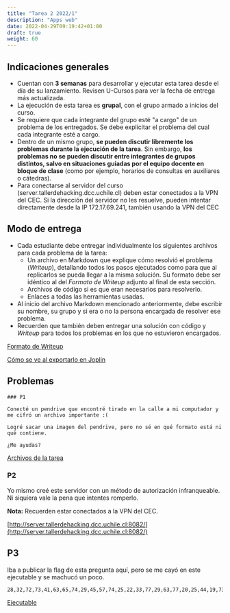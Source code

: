 ```yaml
---
title: "Tarea 2 2022/1"
description: "Apps web"
date: 2022-04-29T09:19:42+01:00
draft: true
weight: 60
---
```

## Indicaciones generales

* Cuentan con **3 semanas** para desarrollar y ejecutar esta tarea desde el día de su lanzamiento. Revisen U-Cursos para ver la fecha de entrega más actualizada.
* La ejecución de esta tarea es **grupal**, con el grupo armado a inicios del curso.
* Se requiere que cada integrante del grupo esté "a cargo" de un problema de los entregados. Se debe explicitar el problema del cual cada integrante esté a cargo.
* Dentro de un mismo grupo, **se pueden discutir libremente los problemas durante la ejecución de la tarea**. Sin embargo, **los problemas no se pueden discutir entre integrantes de grupos distintos, salvo en situaciones guiadas por el equipo docente en bloque de clase** (como por ejemplo, horarios de consultas en auxiliares o cátedras).
* Para conectarse al servidor del curso (server.tallerdehacking.dcc.uchile.cl) deben estar conectados a la VPN del CEC. Si la dirección del servidor no les resuelve, pueden intentar directamente desde la IP 172.17.69.241, también usando la VPN del CEC

## Modo de entrega

* Cada estudiante debe entregar individualmente los siguientes archivos para cada problema de la tarea:
    * Un archivo en Markdown que explique cómo resolvió el problema (_Writeup_), detallando todos los pasos ejecutados como para que al replicarlos se pueda llegar a la misma solución. Su formato debe ser idéntico al del _Formato de Writeup_ adjunto al final de esta sección.
    * Archivos de código si es que eran necesarios para resolverlo.
    * Enlaces a todas las herramientas usadas.
* Al inicio del archivo Markdown mencionado anteriormente, debe escribir su nombre, su grupo y si era o no la persona encargada de resolver ese problema.
* Recuerden que también deben entregar una solución con código y _Writeup_ para todos los problemas en los que no estuvieron encargados.

[Formato de Writeup](./writeup.txt)

[Cómo se ve al exportarlo en Joplin](./writeup.pdf)

## Problemas

    ### P1

    Conecté un pendrive que encontré tirado en la calle a mi computador y me cifró un archivo importante :(

    Logré sacar una imagen del pendrive, pero no sé en qué formato está ni qué contiene.

    ¿Me ayudas?

[Archivos de la tarea](./t3p1.tar.gz)

### P2

Yo mismo creé este servidor con un método de autorización infranqueable.
Ni siquiera vale la pena que intentes romperlo.

**Nota:** Recuerden estar conectados a la VPN del CEC.

[http://server.tallerdehacking.dcc.uchile.cl:8082/](http://server.tallerdehacking.dcc.uchile.cl:8082/)

## P3

Iba a publicar la flag de esta pregunta aquí, pero se me cayó en este ejecutable y se machucó un poco.

    28,32,72,73,41,63,65,74,29,45,57,74,25,22,33,77,29,63,77,20,25,44,19,73,34,32,50,11,34,32,58,74,25,2,54,77,45,21,12,79,33,44,45,75,53,21,11,2,54,2,45,15,41,75,20,60,

[Ejecutable](./Encode.jar)
